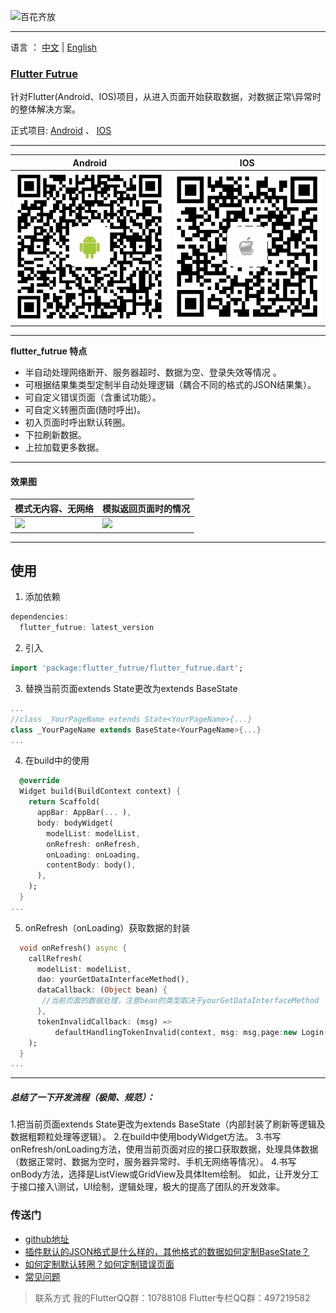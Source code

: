 ![百花齐放](https://upload-images.jianshu.io/upload_images/2819106-d285dcf8b86e63bd.jpg?imageMogr2/auto-orient/strip%7CimageView2/2/w/1240)
***
语言 ： [中文](https://github.com/android-pf/flutter_futrue/blob/master/README.md)  |  [English](https://github.com/android-pf/flutter_futrue/blob/master/README_EN.md)


### [Flutter Futrue](https://pub.dev/packages/flutter_futrue)

针对Flutter(Android、IOS)项目，从进入页面开始获取数据，对数据正常\异常时的整体解决方案。

正式项目:  [Android](https://sj.qq.com/myapp/detail.htm?apkName=com.futurenavi.pilot)  、  [IOS](https://apps.apple.com/cn/app/id1471076437?l=zh&ls=1&mt=8)
***
|Android|IOS
|-|-
|![](https://raw.githubusercontent.com/android-pf/flutter_futrue/master/example/assets/qr/android-tea.png)|![](https://github.com/android-pf/flutter_futrue/blob/master/example/assets/qr/ios-tea.png?raw=true)

***
**flutter_futrue 特点**

- 半自动处理网络断开、服务器超时、数据为空、登录失效等情况 。
- 可根据结果集类型定制半自动处理逻辑（耦合不同的格式的JSON结果集）。
- 可自定义错误页面（含重试功能）。
- 可自定义转圈页面(随时呼出)。
- 初入页面时呼出默认转圈。
- 下拉刷新数据。
- 上拉加载更多数据。
 ***
#### 效果图
| 模式无内容、无网络 |  模拟返回页面时的情况
|-|-
| ![](https://upload-images.jianshu.io/upload_images/2819106-230c732f73bf4d73.gif?imageMogr2/auto-orient/strip)|![](https://upload-images.jianshu.io/upload_images/2819106-0a03f4e79f2698fa.gif?imageMogr2/auto-orient/strip)|
***
## 使用
1. 添加依赖

```dart
dependencies:
  flutter_futrue: latest_version
```
2. 引入
```dart
import 'package:flutter_futrue/flutter_futrue.dart';
```
3. 替换当前页面extends State更改为extends  BaseState
```dart
...
//class _YourPageName extends State<YourPageName>{...}
class _YourPageName extends BaseState<YourPageName>{...}
...
```
4. 在build中的使用
```dart
  @override
  Widget build(BuildContext context) {
    return Scaffold(
      appBar: AppBar(... ),
      body: bodyWidget(
        modelList: modelList,
        onRefresh: onRefresh,
        onLoading: onLoading,
        contentBody: body(),
      ),
    );
  }
...
```
5. onRefresh（onLoading）获取数据的封装
```dart
  void onRefresh() async {
    callRefresh(
      modelList: modelList,
      dao: yourGetDataInterfaceMethod(),
      dataCallback: (Object bean) {
       //当前页面的数据处理，注意bean的类型取决于yourGetDataInterfaceMethod
      },
      tokenInvalidCallback: (msg) =>
          defaultHandlingTokenInvalid(context, msg: msg,page:new Login()),
    );
  }
...
```
***
##### 总结了一下开发流程（极简、规范）：
1.把当前页面extends State更改为extends  BaseState（内部封装了刷新等逻辑及数据粗颗粒处理等逻辑）。
2.在build中使用bodyWidget方法。
3.书写onRefresh/onLoading方法，使用当前页面对应的接口获取数据，处理具体数据（数据正常时、数据为空时，服务器异常时、手机无网络等情况）。
4.书写onBody方法，选择是ListView或GridView及具体Item绘制。
如此，让开发分工于接口接入\测试，UI绘制，逻辑处理，极大的提高了团队的开发效率。

### 传送门
- [github地址](https://github.com/android-pf/flutter_futrue)
- [插件默认的JSON格式是什么样的，其他格式的数据如何定制BaseState？](https://github.com/android-pf/flutter_futrue/blob/master/example/README_WIDGET.md)
- [如何定制默认转圈？如何定制错误页面](https://github.com/android-pf/flutter_futrue/blob/master/example/README_PROBLEM.md)
- [常见问题](https://github.com/android-pf/flutter_futrue/blob/master/example/README_WIDGET.md)


>联系方式
我的FlutterQQ群：10788108
Flutter专栏QQ群：497219582